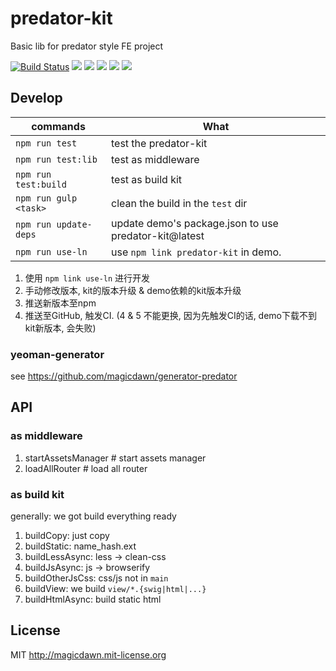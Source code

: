 # predator-kit
Basic lib for predator style FE project

[![Build Status](https://travis-ci.org/magicdawn/predator-kit.svg)](https://travis-ci.org/magicdawn/predator-kit)
![](https://img.shields.io/npm/v/predator-kit.svg)
![](https://img.shields.io/node/v/predator-kit.svg)
![](https://img.shields.io/npm/dm/predator-kit.svg)
![](https://img.shields.io/npm/dt/predator-kit.svg)
![](https://img.shields.io/npm/l/predator-kit.svg)

## Develop

|commands| What |
|---|---|
|`npm run test` | test the predator-kit |
|`npm run test:lib` | test as middleware |
|`npm run test:build`| test as build kit |
|`npm run gulp <task>` | clean the  build in the `test` dir
|`npm run update-deps` | update demo's package.json to use predator-kit@latest
|`npm run use-ln` | use `npm link predator-kit` in demo.

1. 使用 `npm link use-ln` 进行开发
2. 手动修改版本, kit的版本升级 & demo依赖的kit版本升级
3. 推送新版本至npm
4. 推送至GitHub, 触发CI. (4 & 5 不能更换, 因为先触发CI的话, demo下载不到kit新版本, 会失败)

### yeoman-generator
see https://github.com/magicdawn/generator-predator


## API

### as middleware

1. startAssetsManager # start assets manager
2. loadAllRouter # load all router

### as build kit
generally: we got build everything ready

1. buildCopy: just copy
2. buildStatic: name_hash.ext
3. buildLessAsync: less -> clean-css
4. buildJsAsync: js -> browserify
5. buildOtherJsCss: css/js not in `main`
6. buildView: we build `view/*.{swig|html|...}`
7. buildHtmlAsync: build static html

## License
MIT http://magicdawn.mit-license.org
